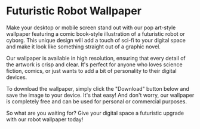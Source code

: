 <!--
Write me markdown content of website with wallpaper:

"A pop art-style wallpaper featuring a comic book-style illustration of a futuristic robot or cyborg."

The header of the page should not be copy of the text but rather a real content of the website which is using this wallpaper.
-->

<!--font:"Montserrat"-->

# Futuristic Robot Wallpaper

Make your desktop or mobile screen stand out with our pop art-style wallpaper featuring a comic book-style illustration of a futuristic robot or cyborg. This unique design will add a touch of sci-fi to your digital space and make it look like something straight out of a graphic novel.

Our wallpaper is available in high resolution, ensuring that every detail of the artwork is crisp and clear. It's perfect for anyone who loves science fiction, comics, or just wants to add a bit of personality to their digital devices.

To download the wallpaper, simply click the "Download" button below and save the image to your device. It's that easy! And don't worry, our wallpaper is completely free and can be used for personal or commercial purposes.

So what are you waiting for? Give your digital space a futuristic upgrade with our robot wallpaper today!
